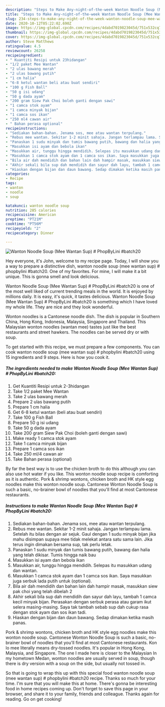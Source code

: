 ```yaml
---
description: "Steps to Make Any-night-of-the-week Wanton Noodle Soup (Mee Wantan Sup) # PhopByLini #batch20"
title: "Steps to Make Any-night-of-the-week Wanton Noodle Soup (Mee Wantan Sup) # PhopByLini #batch20"
slug: 234-steps-to-make-any-night-of-the-week-wanton-noodle-soup-mee-wantan-sup-phopbylini-batch20
date: 2020-10-12T05:22:02.690Z
image: https://img-global.cpcdn.com/recipes/4dabd7019823045d/751x532cq70/wanton-noodle-soup-mee-wantan-sup-phopbylini-batch20-resipi-foto-utama.jpg
thumbnail: https://img-global.cpcdn.com/recipes/4dabd7019823045d/751x532cq70/wanton-noodle-soup-mee-wantan-sup-phopbylini-batch20-resipi-foto-utama.jpg
cover: https://img-global.cpcdn.com/recipes/4dabd7019823045d/751x532cq70/wanton-noodle-soup-mee-wantan-sup-phopbylini-batch20-resipi-foto-utama.jpg
author: Steve Matthews
ratingvalue: 4.5
reviewcount: 26258
recipeingredient:
- " Kuantiti Resipi untuk 23hidangan"
- "1/2 paket Mee Wantan"
- "2 ulas bawang merah"
- "2 ulas bawang putih"
- "1 cm halia"
- "6-8 ketul wantan beli atau buat sendiri"
- "100 g Fish Ball"
- "50 g isi udang"
- "50 g dada ayam"
- "200 gram Siew Pak Choi boleh ganti dengan sawi"
- "1 camca stok ayam"
- "1 camca minyak bijan"
- "1 camca sos ikan"
- "250 ml4 cawan air"
- " Bahan perasa optional"
recipeinstructions:
- "Sediakan bahan-bahan. Jenama sos, mee atau wantan terpulang."
- "Rebus mee wantan. Sekitar 1-2 minit sahaja. Jangan terlampau lama. Setelah itu bilas dengan air sejuk. Gaul dengan 1 sudu minyak bijan jika mahu disimpan supaya mee tidak melekat antara satu sama lain. Jika terus ingin dimakan bersama sup, tak perlu letak."
- "Panaskan 1 sudu minyak dan tumis bawang putih, bawang dan halia yang telah dikisar. Tumis hingga naik bau"
- "Masukkan isi ayam dan bebola ikan"
- "Masukkan air, tunggu hingga mendidih. Selepas itu masukkan udang dan wantan."
- "Masukkan 1 camca stok ayam dan 1 camca sos ikan. Saya masukkan juga serbuk lada putih untuk (optional)."
- "Bila air dah mendidih dan bahan lain dah hampir masak, masukkan siew pak choi yang telah dibelah 2"
- "Akhir sekali bila sup dah mendidih dan sayur dah layu, tambah 1 camca kecil minyak bijan. Perasakan dengan serbuk perasa atau garam ikut selera masing-masing. Saya tak tambah sebab sup dah cukup rasa dengan stok ayam dan sos ikan tadi."
- "Hiaskan dengan bijan dan daun bawang. Sedap dimakan ketika masih panas."
categories:
- Recipe
tags:
- wanton
- noodle
- soup

katakunci: wanton noodle soup 
nutrition: 285 calories
recipecuisine: American
preptime: "PT21M"
cooktime: "PT56M"
recipeyield: "2"
recipecategory: Dinner

---
```



![Wanton Noodle Soup (Mee Wantan Sup) # PhopByLini #batch20](https://img-global.cpcdn.com/recipes/4dabd7019823045d/751x532cq70/wanton-noodle-soup-mee-wantan-sup-phopbylini-batch20-resipi-foto-utama.jpg)

Hey everyone, it's John, welcome to my recipe page. Today, I will show you a way to prepare a distinctive dish, wanton noodle soup (mee wantan sup) # phopbylini #batch20. One of my favorites. For mine, I will make it a bit unique. This is gonna smell and look delicious.

Wanton Noodle Soup (Mee Wantan Sup) # PhopByLini #batch20 is one of the most well liked of current trending meals in the world. It is enjoyed by millions daily. It is easy, it's quick, it tastes delicious. Wanton Noodle Soup (Mee Wantan Sup) # PhopByLini #batch20 is something which I have loved my whole life. They are nice and they look wonderful.

Wonton noodles is a Cantonese noodle dish. The dish is popular in Southern China, Hong Kong, Indonesia, Malaysia, Singapore and Thailand. This Malaysian wonton noodles (wantan mee) tastes just like the best restaurants and street hawkers. The noodles can be served dry or with soup.


To get started with this recipe, we must prepare a few components. You can cook wanton noodle soup (mee wantan sup) # phopbylini #batch20 using 15 ingredients and 9 steps. Here is how you cook it.

<!--inarticleads1-->

##### The ingredients needed to make Wanton Noodle Soup (Mee Wantan Sup) # PhopByLini #batch20:

1. Get  Kuantiti Resipi untuk 2-3hidangan
1. Take 1/2 paket Mee Wantan
1. Take 2 ulas bawang merah
1. Prepare 2 ulas bawang putih
1. Prepare 1 cm halia
1. Get 6-8 ketul wantan (beli atau buat sendiri)
1. Take 100 g Fish Ball
1. Prepare 50 g isi udang
1. Take 50 g dada ayam
1. Take 200 gram Siew Pak Choi (boleh ganti dengan sawi)
1. Make ready 1 camca stok ayam
1. Take 1 camca minyak bijan
1. Prepare 1 camca sos ikan
1. Take 250 ml/4 cawan air
1. Take  Bahan perasa (optional)


By far the best way is to use the chicken broth to do this although you can also use hot water if you like. This wonton noodle soup recipe is comforting as it is authentic. Pork &amp; shrimp wontons, chicken broth and HK style egg noodles make this wonton noodle soup. Cantonese Wonton Noodle Soup is such a basic, no-brainer bowl of noodles that you&#39;ll find at most Cantonese restaurants. 

<!--inarticleads2-->

##### Instructions to make Wanton Noodle Soup (Mee Wantan Sup) # PhopByLini #batch20:

1. Sediakan bahan-bahan. Jenama sos, mee atau wantan terpulang.
1. Rebus mee wantan. Sekitar 1-2 minit sahaja. Jangan terlampau lama. Setelah itu bilas dengan air sejuk. Gaul dengan 1 sudu minyak bijan jika mahu disimpan supaya mee tidak melekat antara satu sama lain. Jika terus ingin dimakan bersama sup, tak perlu letak.
1. Panaskan 1 sudu minyak dan tumis bawang putih, bawang dan halia yang telah dikisar. Tumis hingga naik bau
1. Masukkan isi ayam dan bebola ikan
1. Masukkan air, tunggu hingga mendidih. Selepas itu masukkan udang dan wantan.
1. Masukkan 1 camca stok ayam dan 1 camca sos ikan. Saya masukkan juga serbuk lada putih untuk (optional).
1. Bila air dah mendidih dan bahan lain dah hampir masak, masukkan siew pak choi yang telah dibelah 2
1. Akhir sekali bila sup dah mendidih dan sayur dah layu, tambah 1 camca kecil minyak bijan. Perasakan dengan serbuk perasa atau garam ikut selera masing-masing. Saya tak tambah sebab sup dah cukup rasa dengan stok ayam dan sos ikan tadi.
1. Hiaskan dengan bijan dan daun bawang. Sedap dimakan ketika masih panas.


Pork &amp; shrimp wontons, chicken broth and HK style egg noodles make this wonton noodle soup. Cantonese Wonton Noodle Soup is such a basic, no-brainer bowl of noodles that you&#39;ll find at most Cantonese restaurants. Kon lo mee literally means dry-tossed noodles. It&#39;s popular in Hong Kong, Malaysia, and Singapore. The one I made here is closer to the Malaysian In my hometown Medan, wonton noodles are usually served in soup, though there is dry version with a soup on the side, but usually not tossed in. 

So that is going to wrap this up with this special food wanton noodle soup (mee wantan sup) # phopbylini #batch20 recipe. Thanks so much for your time. I'm sure that you will make this at home. There's gonna be interesting food in home recipes coming up. Don't forget to save this page in your browser, and share it to your family, friends and colleague. Thanks again for reading. Go on get cooking!
